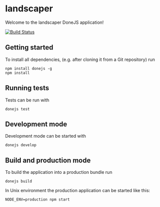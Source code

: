 # landscaper

Welcome to the landscaper DoneJS application!

[![Build Status](https://travis-ci.org/phillipskevin/landscaper.svg?branch=master)](https://travis-ci.org/phillipskevin/landscaper)

## Getting started

To install all dependencies, (e.g. after cloning it from a Git repository) run

```
npm install donejs -g
npm install
```

## Running tests

Tests can be run with

```
donejs test
```

## Development mode

Development mode can be started with

```
donejs develop
```

## Build and production mode

To build the application into a production bundle run

```
donejs build
```

In Unix environment the production application can be started like this:

```
NODE_ENV=production npm start
```
